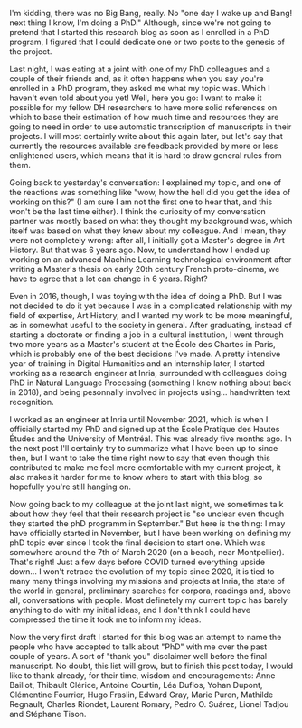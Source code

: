 <!--
.. title: 002 - The Big Bang
.. slug: 002
.. date: 2022-03-27 21:16:13 UTC-04:00
.. tags: genesis
.. category: 
.. link: 
.. description: 
.. type: text
-->

I'm kidding, there was no Big Bang, really. No "one day I wake up and Bang! next thing I know, I'm doing a PhD." Although, since we're not going to pretend that I started this research blog as soon as I enrolled in a PhD program, I figured that I could dedicate one or two posts to the genesis of the project. 

Last night, I was eating at a joint with one of my PhD colleagues and a couple of their friends and, as it often happens when you say you're enrolled in a PhD program, they asked me what my topic was. Which I haven't even told about you yet! Well, here you go: I want to make it possible for my fellow DH researchers to have more solid references on which to base their estimation of how much time and resources they are going to need in order to use automatic transcription of manuscripts in their projects. I will most certainly write about this again later, but let's say that currently the resources available are feedback provided by more or less enlightened users, which means that it is hard to draw general rules from them.  

Going back to yesterday's conversation: I explained my topic, and one of the reactions was something like "wow, how the hell did you get the idea of working on this?" (I am sure I am not the first one to hear that, and this won't be the last time either). I think the curiosity of my conversation partner was mostly based on what they thought my background was, which itself was based on what they knew about my colleague. And I mean, they were not completely wrong: after all, I initially got a Master's degree in Art History. But that was 6 years ago. Now, to understand how I ended up working on an advanced Machine Learning technological environment after writing a Master's thesis on early 20th century French proto-cinema, we have to agree that a lot can change in 6 years. Right?  

Even in 2016, though, I was toying with the idea of doing a PhD. But I was not decided to do it yet because I was in a complicated relationship with my field of expertise, Art History, and I wanted my work to be more meaningful, as in somewhat useful to the society in general. After graduating, instead of starting a doctorate or finding a job in a cultural institution, I went through two more years as a Master's student at the École des Chartes in Paris, which is probably one of the best decisions I've made. A pretty intensive year of training in Digital Humanities and an internship later, I started working as a research engineer at Inria, surrounded with colleagues doing PhD in Natural Language Processing (something I knew nothing about back in 2018), and being pesonnally involved in projects using... handwritten text recognition.  

I worked as an engineer at Inria until November 2021, which is when I officially started my PhD and signed up at the École Pratique des Hautes Études and the University of Montréal. This was already five months ago. In the next post I'll certainly try to summarize what I have been up to since then, but I want to take the time right now to say that even though this contributed to make me feel more comfortable with my current project, it also makes it harder for me to know where to start with this blog, so hopefully you're still hanging on.  

Now going back to my colleague at the joint last night, we sometimes talk about how they feel that their research project is "so unclear even though they started the phD programm in September." But here is the thing: I may have officially started in November, but I have been working on defining my phD topic ever since I took the final decision to start one. Which was somewhere around the 7th of March 2020 (on a beach, near Montpellier). That's right! Just a few days before COVID turned everything upside down... I won't retrace the evolution of my topic since 2020, it is tied to many many things involving my missions and projects at Inria, the state of the world in general, preliminary searches for corpora, readings and, above all, conversations with people. Most definetely my current topic has barely anything to do with my initial ideas, and I don't think I could have compressed the time it took me to inform my ideas.  

Now the very first draft I started for this blog was an attempt to name the people who have accepted to talk about "PhD" with me over the past couple of years. A sort of "thank you" disclaimer well before the final manuscript. No doubt, this list will grow, but to finish this post today, I would like to thank already, for their time, wisdom and encouragements: Anne Baillot, Thibault Clérice, Antoine Courtin, Léa Duflos, Yohan Dupont, Clémentine Fourrier, Hugo Fraslin, Edward Gray, Marie Puren, Mathilde Regnault, Charles Riondet, Laurent Romary, Pedro O. Suárez, Lionel Tadjou and Stéphane Tison. 

